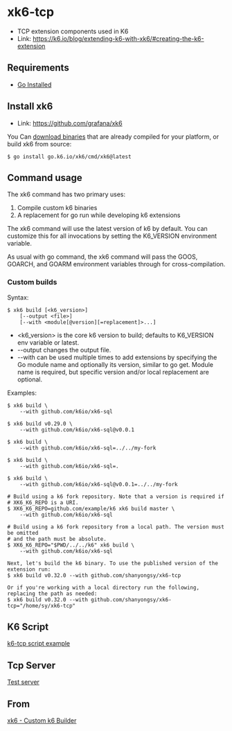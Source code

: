 # xk6-tcp
- TCP extension components used in K6
- Link: https://k6.io/blog/extending-k6-with-xk6/#creating-the-k6-extension

## Requirements
- [Go Installed](https://golang.org/doc/install)

## Install xk6 
- Link: https://github.com/grafana/xk6

You Can [download binaries](https://github.com/grafana/xk6/releases) that are already compiled for your platform, or build xk6 from source:

```shell
$ go install go.k6.io/xk6/cmd/xk6@latest
```

## Command usage
The xk6 command has two primary uses:

1. Compile custom k6 binaries
2. A replacement for go run while developing k6 extensions

The xk6 command will use the latest version of k6 by default. You can customize this for all invocations by setting the K6_VERSION environment variable.

As usual with go command, the xk6 command will pass the GOOS, GOARCH, and GOARM environment variables through for cross-compilation.

### **Custom builds**
Syntax:
```shell
$ xk6 build [<k6_version>]
    [--output <file>]
    [--with <module[@version][=replacement]>...]
```
- <k6_version> is the core k6 version to build; defaults to K6_VERSION env variable or latest.
- --output changes the output file.
- --with can be used multiple times to add extensions by specifying the Go module name and optionally its version, similar to go get. Module name is required, but specific version and/or local replacement are optional.

Examples:
```shell
$ xk6 build \
    --with github.com/k6io/xk6-sql

$ xk6 build v0.29.0 \
    --with github.com/k6io/xk6-sql@v0.0.1

$ xk6 build \
    --with github.com/k6io/xk6-sql=../../my-fork

$ xk6 build \
    --with github.com/k6io/xk6-sql=.

$ xk6 build \
    --with github.com/k6io/xk6-sql@v0.0.1=../../my-fork

# Build using a k6 fork repository. Note that a version is required if
# XK6_K6_REPO is a URI.
$ XK6_K6_REPO=github.com/example/k6 xk6 build master \
    --with github.com/k6io/xk6-sql

# Build using a k6 fork repository from a local path. The version must be omitted
# and the path must be absolute.
$ XK6_K6_REPO="$PWD/../../k6" xk6 build \
    --with github.com/k6io/xk6-sql
```
```shell
Next, let's build the k6 binary. To use the published version of the extension run:
$ xk6 build v0.32.0 --with github.com/shanyongsy/xk6-tcp

Or if you're working with a local directory run the following, replacing the path as needed:
$ xk6 build v0.32.0 --with github.com/shanyongsy/xk6-tcp="/home/sy/xk6-tcp"
```


## K6 Script
[k6-tcp script example](https://github.com/shanyongsy/xk6-tcp/blob/main/example/loadtest/test_tcp.js)

## Tcp Server
[Test server](https://github.com/shanyongsy/tcp-server-client-go)

## From
[xk6 - Custom k6 Builder](https://github.com/grafana/xk6/blob/master/README.md)


